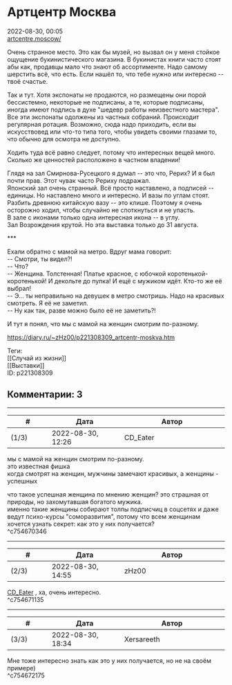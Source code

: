 Артцентр Москва
===============

  
2022-08-30, 00:05  
  [artcentre.moscow/](http://artcentre.moscow/)    
   
 Очень странное место. Это как бы музей, но вызвал он у меня стойкое ощущение букинистического магазина. В букинистах книги часто стоят абы как, продавцы мало что знают об ассортименте. Надо самому шерстить всё, что есть. Если нашёл то, что тебе нужно или интересно -- твоё счастье.   
   
 Так и тут. Хотя экспонаты не продаются, но размещены они порой бессистемно, некоторые не подписаны, а те, которые подписаны, иногда имеют подпись в духе "шедевр работы неизвестного мастера". Все эти экспонаты одолжены из частных собраний. Происходит регулярная ротация. Возможно, сюда надо приходить, если вы искусствовед или что-то типа того, чтобы увидеть своими глазами то, что обычно для осмотра не доступно.   
   
 Ходить туда всё равно следует, потому что интересных вещей много. Сколько же ценностей расположено в частном владении!   
   
 Глядя на зал Смирнова-Русецкого я думал -- это что, Рерих? И я был почти прав. Этот чувак часто Рериху подражал.   
 Японский зал очень странный. Всё просто наставлено, а подписей -- единицы. Но наставлено много и интересно. И вазы по углам стоят. Разбить древнюю китайскую вазу -- это клише. Поэтому я очень осторожно ходил, чтобы случайно не споткнуться и не упасть.   
 В зале с иконами только одна интересная икона -- в углу.   
 Зал Возрождения крутой. Но эта выставка только до 31 августа.   
   
 \*\*\*   
   
 Ехали обратно с мамой на метро. Вдруг мама говорит:   
 -- Смотри, ты видел?!   
 -- Что?   
 -- Женщина. Толстенная! Платье красное, с юбочкой коротенькой-коротенькой! И декольте до пупка! И ещё с мужиком идёт. Кто-то же её выбрал!   
 -- Э... ты неправильно на девушек в метро смотришь. Надо на красивых смотреть. Я её не заметил.   
 -- Ну как так, разве можно было её не заметить?!   
   
 И тут я понял, что мы с мамой на женщин смотрим по-разному.   
  
<https://diary.ru/~zHz00/p221308309_artcentr-moskva.htm>  
  
Теги:  
[[Случай из жизни]]  
[[Выставки]]  
ID: p221308309  


Комментарии: 3
--------------

  


---



|         #         |              Дата              |                     Автор                     |           ID           |
| --- | --- | --- | --- |
| (1/3) | 2022-08-30, 12:26 | CD\_Eater | c754670346 |

  
  мы с мамой на женщин смотрим по-разному.    
 это известная фишка   
 когда смотрят на женщин, мужчины замечают красивых, а женщины - успешных   
   
 что такое успешная женщина по мнению женщин? это страшная от природы, но захомутавшая богатого мужика.   
 именно такие женщины собирают толпы подписчиц в соцсетях и даже ведут психо-курсы "соморазвития", потому что всем женщинам хочется узнать секрет: как это у них получается?   
 ^c754670346

---



|         #         |              Дата              |                     Автор                     |           ID           |
| --- | --- | --- | --- |
| (2/3) | 2022-08-30, 14:55 | zHz00 | c754671135 |

  
  [CD\_Eater](https://cd-eater.diary.ru "Записки ДискоЕда")  , ха, очень интересно.   
 ^c754671135

---



|         #         |              Дата              |                     Автор                     |           ID           |
| --- | --- | --- | --- |
| (3/3) | 2022-08-30, 18:34 | Xersareeth | c754672175 |

  
 Мне тоже интересно знать как это у них получается, но не на своём примере)   
 ^c754672175